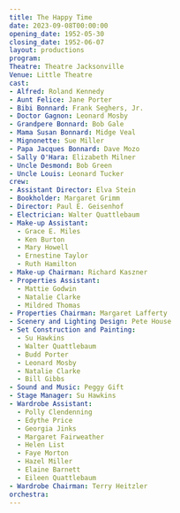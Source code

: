 ```yaml
---
title: The Happy Time
date: 2023-09-08T00:00:00
opening_date: 1952-05-30
closing_date: 1952-06-07
layout: productions
program:
Theatre: Theatre Jacksonville
Venue: Little Theatre
cast:
- Alfred: Roland Kennedy
- Aunt Felice: Jane Porter
- Bibi Bonnard: Frank Seghers, Jr.
- Doctor Gagnon: Leonard Mosby
- Grandpere Bonnard: Bob Gale
- Mama Susan Bonnard: Midge Veal
- Mignonette: Sue Miller
- Papa Jacques Bonnard: Dave Mozo
- Sally O'Hara: Elizabeth Milner
- Uncle Desmond: Bob Green
- Uncle Louis: Leonard Tucker
crew:
- Assistant Director: Elva Stein
- Bookholder: Margaret Grimm
- Director: Paul E. Geisenhof
- Electrician: Walter Quattlebaum
- Make-up Assistant:
  - Grace E. Miles
  - Ken Burton
  - Mary Howell
  - Ernestine Taylor
  - Ruth Hamilton
- Make-up Chairman: Richard Kaszner
- Properties Assistant:
  - Mattie Godwin
  - Natalie Clarke
  - Mildred Thomas
- Properties Chairman: Margaret Lafferty
- Scenery and Lighting Design: Pete House
- Set Construction and Painting:
  - Su Hawkins
  - Walter Quattlebaum
  - Budd Porter
  - Leonard Mosby
  - Natalie Clarke
  - Bill Gibbs
- Sound and Music: Peggy Gift
- Stage Manager: Su Hawkins
- Wardrobe Assistant:
  - Polly Clendenning
  - Edythe Price
  - Georgia Jinks
  - Margaret Fairweather
  - Helen List
  - Faye Morton
  - Hazel Miller
  - Elaine Barnett
  - Eileen Quattlebaum
- Wardrobe Chairman: Terry Heitzler
orchestra:
---
```


